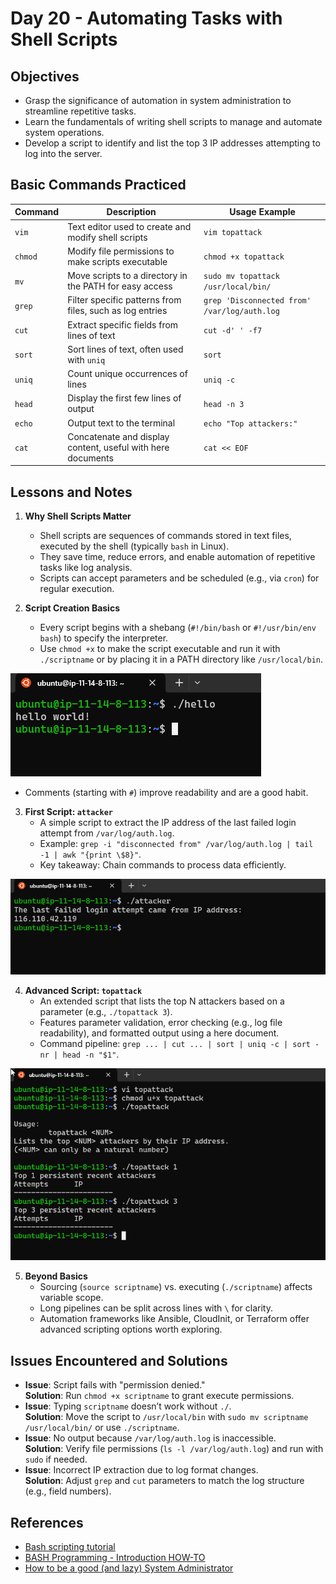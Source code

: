 # Day 20 - Automating Tasks with Shell Scripts

## Objectives

- Grasp the significance of automation in system administration to streamline repetitive tasks.
- Learn the fundamentals of writing shell scripts to manage and automate system operations.
- Develop a script to identify and list the top 3 IP addresses attempting to log into the server.

## Basic Commands Practiced

| Command | Description | Usage Example |
|---------|-------------|---------------|
| `vim`   | Text editor used to create and modify shell scripts | `vim topattack` |
| `chmod` | Modify file permissions to make scripts executable | `chmod +x topattack` |
| `mv`    | Move scripts to a directory in the PATH for easy access | `sudo mv topattack /usr/local/bin/` |
| `grep`  | Filter specific patterns from files, such as log entries | `grep 'Disconnected from' /var/log/auth.log` |
| `cut`   | Extract specific fields from lines of text | `cut -d' ' -f7` |
| `sort`  | Sort lines of text, often used with `uniq` | `sort` |
| `uniq`  | Count unique occurrences of lines | `uniq -c` |
| `head`  | Display the first few lines of output | `head -n 3` |
| `echo`  | Output text to the terminal | `echo "Top attackers:"` |
| `cat`   | Concatenate and display content, useful with here documents | `cat << EOF` |

## Lessons and Notes

1. **Why Shell Scripts Matter**  
   - Shell scripts are sequences of commands stored in text files, executed by the shell (typically `bash` in Linux).
   - They save time, reduce errors, and enable automation of repetitive tasks like log analysis.
   - Scripts can accept parameters and be scheduled (e.g., via `cron`) for regular execution.

2. **Script Creation Basics**  
   - Every script begins with a shebang (`#!/bin/bash` or `#!/usr/bin/env bash`) to specify the interpreter.
   - Use `chmod +x` to make the script executable and run it with `./scriptname` or by placing it in a PATH directory like `/usr/local/bin`.

![Start with Shebang](/screenshots/day-20/hello-world-script.png)

   - Comments (starting with `#`) improve readability and are a good habit.

3. **First Script: `attacker`**  
   - A simple script to extract the IP address of the last failed login attempt from `/var/log/auth.log`.
   - Example: `grep -i "disconnected from" /var/log/auth.log | tail -1 | awk "{print \$8}"`.
   - Key takeaway: Chain commands to process data efficiently.

![Simple script to find attacker](/screenshots/day-20/simple-script-to-find-attacker.png)

4. **Advanced Script: `topattack`**  
   - An extended script that lists the top N attackers based on a parameter (e.g., `./topattack 3`).
   - Features parameter validation, error checking (e.g., log file readability), and formatted output using a here document.
   - Command pipeline: `grep ... | cut ... | sort | uniq -c | sort -nr | head -n "$1"`.

![Upgrade script to find top N attack](/screenshots/day-20/upgrade-script-attack.png)

5. **Beyond Basics**  
   - Sourcing (`source scriptname`) vs. executing (`./scriptname`) affects variable scope.
   - Long pipelines can be split across lines with `\` for clarity.
   - Automation frameworks like Ansible, CloudInit, or Terraform offer advanced scripting options worth exploring.

## Issues Encountered and Solutions

- **Issue**: Script fails with "permission denied."  
  **Solution**: Run `chmod +x scriptname` to grant execute permissions.
- **Issue**: Typing `scriptname` doesn’t work without `./`.  
  **Solution**: Move the script to `/usr/local/bin` with `sudo mv scriptname /usr/local/bin/` or use `./scriptname`.
- **Issue**: No output because `/var/log/auth.log` is inaccessible.  
  **Solution**: Verify file permissions (`ls -l /var/log/auth.log`) and run with `sudo` if needed.
- **Issue**: Incorrect IP extraction due to log format changes.  
  **Solution**: Adjust `grep` and `cut` parameters to match the log structure (e.g., field numbers).

## References

- [Bash scripting tutorial](http://linuxconfig.org/Bash_scripting_Tutorial)
- [BASH Programming - Introduction HOW-TO](http://tldp.org/HOWTO/Bash-Prog-Intro-HOWTO.html)
- [How to be a good (and lazy) System Administrator](http://www.linuxjournal.com/content/how-be-good-and-lazy-system-administrator)